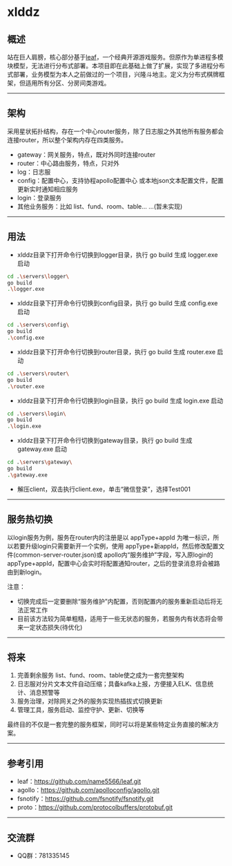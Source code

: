 # xlddz

## 概述

站在巨人肩膀，核心部分基于[leaf](https://github.com/name5566/leaf)，一个经典开源游戏服务。但原作为单进程多模块模型，无法进行分布式部署。本项目即在此基础上做了扩展，实现了多进程分布式部署，业务模型为本人之前做过的一个项目，兴隆斗地主。定义为分布式棋牌框架，但适用所有分区、分房间类游戏。

----

## 架构

采用星状拓扑结构，存在一个中心router服务，除了日志服之外其他所有服务都会连接router，所以整个架构内存在四类服务。

* gateway：网关服务，特点，既对外同时连接router
* router：中心路由服务，特点，只对外
* log：日志服
* config：配置中心，支持协程apollo配置中心 或本地json文本配置文件，配置更新实时通知相应服务
* login：登录服务
* 其他业务服务：比如 list、fund、room、table... ...(暂未实现)

---

## 用法

* xlddz目录下打开命令行切换到logger目录，执行 go build 生成 logger.exe 启动

```bash
cd .\servers\logger\
go build
.\logger.exe
```

* xlddz目录下打开命令行切换到config目录，执行 go build 生成 config.exe 启动

```bash
cd .\servers\config\
go build
.\config.exe
```

* xlddz目录下打开命令行切换到router目录，执行 go build 生成 router.exe 启动

```bash
cd .\servers\router\
go build
.\router.exe
```

* xlddz目录下打开命令行切换到login目录，执行 go build 生成 login.exe 启动

```bash
cd .\servers\login\
go build
.\login.exe
```

* xlddz目录下打开命令行切换到gateway目录，执行 go build 生成 gateway.exe 启动

```bash
cd .\servers\gateway\
go build
.\gateway.exe
```

* 解压client，双击执行client.exe，单击“微信登录”，选择Test001

---

## 服务热切换

以login服务为例，服务在router内的注册是以 appType+appId 为唯一标识，所以若要升级login只需要新开一个实例，使用 appType+新appId，然后修改配置文件(common-server-router.json)或 apollo内“服务维护”字段，写入原login的appType+appId，配置中心会实时将配置通知router，之后的登录消息将会被路由到新login。

注意：

* 切换完成后一定要删除“服务维护”内配置，否则配置内的服务重新启动后将无法正常工作
* 目前该方法较为简单粗糙，适用于一些无状态的服务，若服务内有状态将会带来一定状态损失(待优化)

---

## 将来

1. 完善剩余服务 list、fund、room、table使之成为一套完整架构
2. 日志服对分片文本文件自动压缩；具备kafka上报，方便接入ELK、信息统计、消息预警等
3. 服务治理，对除网关之外的服务实现热插拔式切换更新
4. 管理工具，服务启动、监控守护、更新、切换等

最终目的不仅是一套完整的服务框架，同时可以将是某些特定业务直接的解决方案。

---

## 参考引用

* leaf：https://github.com/name5566/leaf.git
* agollo：https://github.com/apolloconfig/agollo.git
* fsnotify：https://github.com/fsnotify/fsnotify.git
* proto：https://github.com/protocolbuffers/protobuf.git

---

## 交流群

* QQ群：781335145




